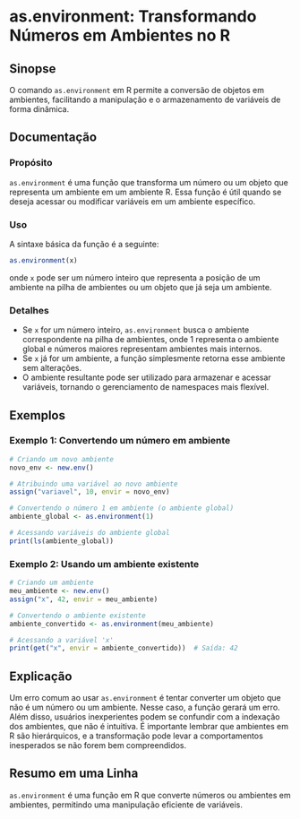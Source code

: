 <!--
Meta Description: # as.environment: Transformando Números em Ambientes no R ## Sinopse O comando `as.environment` em R permite a conversão de objetos em ambientes, faci...
Meta Keywords: ambiente, environment, ambientes, que, função
-->

# as.environment: Transformando Números em Ambientes no R

## Sinopse
O comando `as.environment` em R permite a conversão de objetos em ambientes, facilitando a manipulação e o armazenamento de variáveis de forma dinâmica.

## Documentação
### Propósito
`as.environment` é uma função que transforma um número ou um objeto que representa um ambiente em um ambiente R. Essa função é útil quando se deseja acessar ou modificar variáveis em um ambiente específico.

### Uso
A sintaxe básica da função é a seguinte:

```R
as.environment(x)
```

onde `x` pode ser um número inteiro que representa a posição de um ambiente na pilha de ambientes ou um objeto que já seja um ambiente.

### Detalhes
- Se `x` for um número inteiro, `as.environment` busca o ambiente correspondente na pilha de ambientes, onde 1 representa o ambiente global e números maiores representam ambientes mais internos.
- Se `x` já for um ambiente, a função simplesmente retorna esse ambiente sem alterações.
- O ambiente resultante pode ser utilizado para armazenar e acessar variáveis, tornando o gerenciamento de namespaces mais flexível.

## Exemplos
### Exemplo 1: Convertendo um número em ambiente
```R
# Criando um novo ambiente
novo_env <- new.env()

# Atribuindo uma variável ao novo ambiente
assign("variavel", 10, envir = novo_env)

# Convertendo o número 1 em ambiente (o ambiente global)
ambiente_global <- as.environment(1)

# Acessando variáveis do ambiente global
print(ls(ambiente_global))
```

### Exemplo 2: Usando um ambiente existente
```R
# Criando um ambiente
meu_ambiente <- new.env()
assign("x", 42, envir = meu_ambiente)

# Convertendo o ambiente existente
ambiente_convertido <- as.environment(meu_ambiente)

# Acessando a variável 'x'
print(get("x", envir = ambiente_convertido))  # Saída: 42
```

## Explicação
Um erro comum ao usar `as.environment` é tentar converter um objeto que não é um número ou um ambiente. Nesse caso, a função gerará um erro. Além disso, usuários inexperientes podem se confundir com a indexação dos ambientes, que não é intuitiva. É importante lembrar que ambientes em R são hierárquicos, e a transformação pode levar a comportamentos inesperados se não forem bem compreendidos.

## Resumo em uma Linha
`as.environment` é uma função em R que converte números ou ambientes em ambientes, permitindo uma manipulação eficiente de variáveis.
